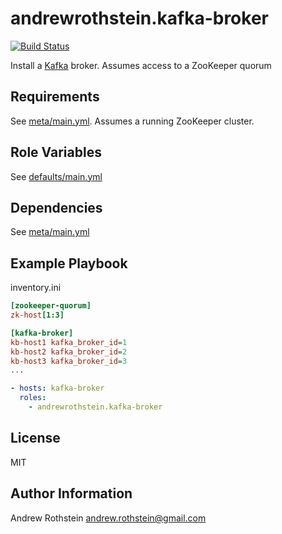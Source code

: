 andrewrothstein.kafka-broker
=========
[![Build Status](https://travis-ci.org/andrewrothstein/ansible-kafka-broker.svg?branch=master)](https://travis-ci.org/andrewrothstein/ansible-kafka-broker)

Install a [Kafka](https://kafka.apache.org/) broker. Assumes access to a ZooKeeper quorum

Requirements
------------

See [meta/main.yml](meta/main.yml). Assumes a running ZooKeeper cluster.

Role Variables
--------------

See [defaults/main.yml](defaults/main.yml)

Dependencies
------------

See [meta/main.yml](meta/main.yml)

Example Playbook
----------------

inventory.ini
```ini
[zookeeper-quorum]
zk-host[1:3]

[kafka-broker]
kb-host1 kafka_broker_id=1
kb-host2 kafka_broker_id=2
kb-host3 kafka_broker_id=3
...
```

```yml
- hosts: kafka-broker
  roles:
    - andrewrothstein.kafka-broker
```

License
-------

MIT

Author Information
------------------

Andrew Rothstein <andrew.rothstein@gmail.com>
